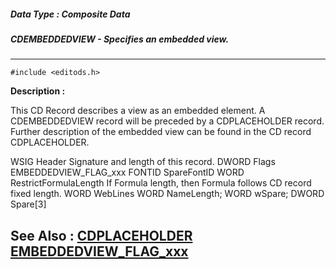 ##### Data Type : Composite Data
##### CDEMBEDDEDVIEW - Specifies an embedded view.
---
```
#include <editods.h>
```
**Description :**

This CD Record describes a view as an embedded element.  A CDEMBEDDEDVIEW 
record will be preceded by a CDPLACEHOLDER record.  Further description of the 
embedded view can be found in the CD record CDPLACEHOLDER.

WSIG Header   Signature and length of this record.
DWORD Flags   EMBEDDEDVIEW_FLAG_xxx
FONTID SpareFontID
WORD RestrictFormulaLength If Formula length, then Formula follows CD record 
fixed length.
WORD WebLines
WORD NameLength;
WORD wSpare;
DWORD Spare[3]


**See Also :**
[CDPLACEHOLDER](/reference/Data/CDPLACEHOLDER)
[EMBEDDEDVIEW_FLAG_xxx](/reference/Symb/EMBEDDEDVIEW_FLAG_xxx)
---

